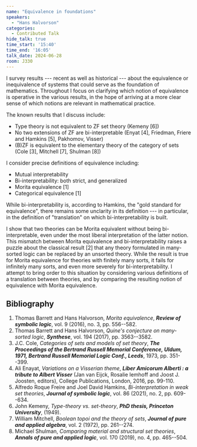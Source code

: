 ```yaml
---
name: "Equivalence in foundations"
speakers:
  - "Hans Halvorson"
categories:
  - Contributed Talk
hide_talk: true
time_start: '15:40'
time_end: '16:05'
talk_date: 2024-06-28
room: J330
---
```







I survey results --- recent as well as historical --- about the
equivalence or inequivalence of systems that could serve as the
foundation of mathematics. Throughout I focus on clarifying which
notion of equivalence is operative in the various results, in the hope
of arriving at a more clear sense of which notions are relevant in
mathematical practice.

The known results that I discuss include:

  -  Type theory is not equivalent to ZF set
  theory (Kemeny [6])
  -  No two extensions of ZF are bi-interpretable (Enyat
  [4], Friedman, Friere and Hamkins [5],
  Pakhomov, Visser)
  -  (B)ZF is equivalent to the elementary theory of the category
  of sets (Cole [3], Mitchell [7], Shulman
  [8])

I consider precise definitions of equivalence including:

  -  Mutual interpretability
  -  Bi-interpretability: both strict, and generalized
  -  Morita equivalence [1]
  -  Categorical equivalence [1]

While bi-interpretability is, according to Hamkins, the "gold
standard for equivalence", there remains some unclarity in its
definition --- in particular, in the definition of "translation" on
which bi-interpretability is built.

I show that two theories can be Morita equivalent without being
bi-interpretable, even under the most liberal interpretation of the
latter notion. This mismatch between Morita equivalence and
bi-interpretability raises a puzzle about the classical result
[2] that any theory formulated in many-sorted logic can be
replaced by an unsorted theory. While the result is true for Morita
equivalence for theories with finitely many sorts, it fails for
infinitely many sorts, and even more severely for
bi-interpretability. I attempt to bring order to this situation by
considering various definitions of a translation between theories, and
by comparing the resulting notion of equivalence with Morita
equivalence.


## Bibliography

1.   Thomas Barrett and Hans Halvorson,  _Morita equivalence_,  **_Review of symbolic logic_**,  vol. 9 (2016), no. 3, pp. 556--582.
2.   Thomas Barrett and Hans Halvorson,  _Quine's conjecture on many-sorted logic_,  **_Synthese_**,  vol. 194 (2017), pp. 3563--3582.
3.   J.C. Cole,  _Categories of sets and models of set theory_,  **_The Proceedings of the Bertrand Russell Memorial Conference, Uldum,    1971, Bertrand Russell Memorial Logic Conf., Leeds_**,  1973,  pp. 351--399.
4.   Ali Enayat,  _Variations on a Visserian theme_,  **_Liber Amicorum    Alberti : a tribute to Albert Visser_**  (Jan van Eijck, Rosalie Iemhoff and Joost J. Joosten, editors),  College Publications,  London,  2016,  pp. 99-110.
5.   Alfredo Roque Freire and Joel David Hamkins,  _Bi-interpretation in weak set theories_,  **_Journal of symbolic logic_**,  vol. 86 (2021), no. 2, pp. 609--634.  
6.   John Kemeny,  _Type-theory vs. set-theory_,  **_PhD thesis, Princeton University_**,  (1949).  
7.   William Mitchell,  _Boolean topoi and the theory of sets_,  **_Journal of pure and applied algebra_**,  vol. 2 (1972), pp. 261--274.
8.    Michael Shulman,  _Comparing material and structural set theories_,  **_Annals of pure and applied logic_**,  vol. 170 (2019), no. 4, pp. 465--504.    






